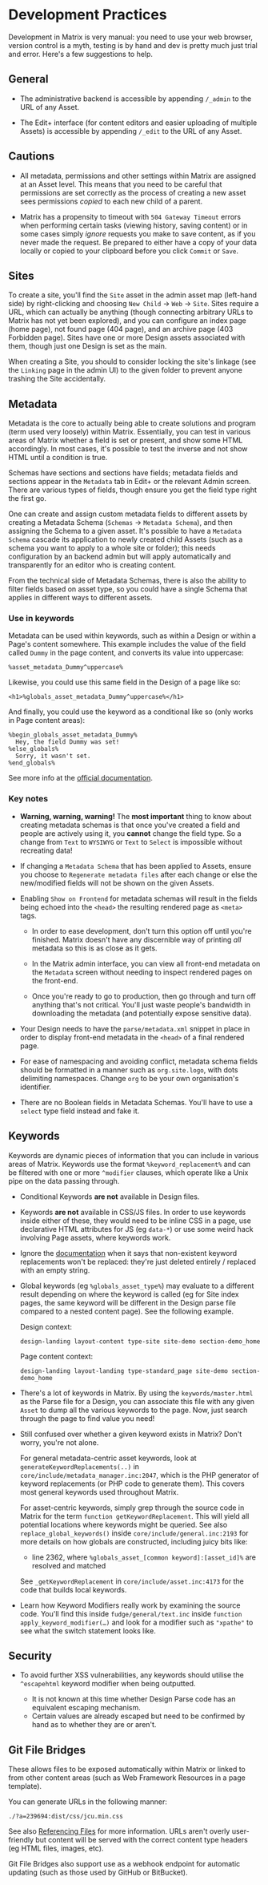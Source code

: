# Development Practices

Development in Matrix is very manual: you need to use your web browser,
version control is a myth, testing is by hand and dev is pretty much just
trial and error.  Here's a few suggestions to help.

## General

* The administrative backend is accessible by appending `/_admin` to the URL
  of any Asset.

* The Edit+ interface (for content editors and easier uploading of multiple
  Assets) is accessible by appending `/_edit` to the URL of any Asset.

## Cautions

* All metadata, permissions and other settings within Matrix are assigned at
  an Asset level.  This means that you need to be careful that permissions are
  set correctly as the process of creating a new asset sees permissions
  *copied* to each new child of a parent.

* Matrix has a propensity to timeout with `504 Gateway Timeout` errors when
  performing certain tasks (viewing history, saving content) or in some cases
  simply *ignore* requests you make to save content, as if you never made the
  request.  Be prepared to either have a copy of your data locally or copied
  to your clipboard before you click `Commit` or `Save`.

## Sites

To create a site, you'll find the `Site` asset in the admin asset map
(left-hand side) by right-clicking and choosing `New Child` →  `Web` →
`Site`.  Sites require a URL, which can actually be anything (though
connecting arbitrary URLs to Matrix has not yet been explored), and you can
configure an index page (home page), not found page (404 page), and an archive
page (403 Forbidden page).  Sites have one or more Design assets associated
with them, though just one Design is set as the main.

When creating a Site, you should to consider locking the site's linkage
(see the `Linking` page in the admin UI) to the given folder to prevent anyone
trashing the Site accidentally.

## Metadata

Metadata is the core to actually being able to create solutions and
program (term used very loosely) within Matrix.  Essentially, you can test in
various areas of Matrix whether a field is set or present, and show some HTML
accordingly.  In most cases, it's possible to test the inverse and not show
HTML until a condition is true.

Schemas have sections and sections have fields; metadata fields and sections
appear in the `Metadata` tab in Edit+ or the relevant Admin screen.  There are
various types of fields, though ensure you get the field type right the first
go.

One can create and assign custom metadata fields to different assets by
creating a Metadata Schema (`Schemas` →  `Metadata Schema`), and then
assigning the Schema to a given asset.  It's possible to have a `Metadata
Schema` cascade its application to newly created child Assets (such as a
schema you want to apply to a whole site or folder); this needs configuration
by an backend admin but will apply automatically and transparently for an
editor who is creating content.

From the technical side of Metadata Schemas, there is also the ability to filter
fields based on asset type, so you could have a single Schema that applies in
different ways to different assets.

### Use in keywords

Metadata can be used within keywords, such as within a Design or within a
Page's content somewhere.  This example includes the value of the field called
`Dummy` in the page content, and converts its value into uppercase:

    %asset_metadata_Dummy^uppercase%

Likewise, you could use this same field in the Design of a page like so:

    <h1>%globals_asset_metadata_Dummy^uppercase%</h1>

And finally, you could use the keyword as a conditional like so (only works in
Page content areas):

    %begin_globals_asset_metadata_Dummy%
      Hey, the field Dummy was set!
    %else_globals%
      Sorry, it wasn't set.
    %end_globals%

See more info at the [official
documentation](https://matrix-manuals.squiz.net/keyword-replacements/chapters/conditional-keywords).

### Key notes

* **Warning, warning, warning!** The **most important** thing to know about
  creating metadata schemas is that once you've created a field and people are
  actively using it, you **cannot** change the field type.  So a change from
  `Text` to `WYSIWYG` or `Text` to `Select` is impossible without recreating
  data!

* If changing a `Metadata Schema` that has been applied to Assets, ensure you
  choose to `Regenerate metadata files` after each change or else the
  new/modified fields will not be shown on the given Assets.

* Enabling `Show on Frontend` for metadata schemas will result in the fields
  being echoed into the `<head>` the resulting rendered page as `<meta>` tags.

  * In order to ease development, don't turn this option off until you're
    finished.  Matrix doesn't have any discernible way of printing *all*
    metadata so this is as close as it gets.

  * In the Matrix admin interface, you can view all front-end metadata on the
    `Metadata` screen without needing to inspect rendered pages on the
    front-end.

  * Once you're ready to go to production, then go through and turn off
    anything that's not critical.  You'll just waste people's bandwidth in
    downloading the metadata (and potentially expose sensitive data).

* Your Design needs to have the `parse/metadata.xml` snippet in place in order
  to display front-end metadata in the `<head>` of a final rendered page.

* For ease of namespacing and avoiding conflict, metadata schema fields should
  be formatted in a manner such as `org.site.logo`, with dots delimiting
  namespaces.  Change `org` to be your own organisation's identifier.

* There are no Boolean fields in Metadata Schemas. You'll have to use a
  `select` type field instead and fake it.

## Keywords

Keywords are dynamic pieces of information that you can include in various
areas of Matrix.  Keywords use the format `%keyword_replacement%` and can be
filtered with one or more `^modifier` clauses, which operate like a Unix pipe
on the data passing through.

* Conditional Keywords **are not** available in Design files.

* Keywords **are not** available in CSS/JS files.  In order to use keywords
  inside either of these, they would need to be inline CSS in a page, use
  declarative HTML attributes for JS (eg `data-*`) or use some weird hack
  involving Page assets, where keywords work.

* Ignore the
  [documentation](https://matrix-manuals.squiz.net/keyword-replacements) when
  it says that non-existent keyword replacements won't be replaced: they're
  just deleted entirely / replaced with an empty string.

* Global keywords (eg `%globals_asset_type%`) may evaluate to a different
  result depending on where the keyword is called (eg for Site index pages,
  the same keyword will be different in the Design parse file compared to a
  nested content page).  See the following example.

  Design context:

      design-landing layout-content type-site site-demo section-demo_home

  Page content context:

      design-landing layout-landing type-standard_page site-demo section-demo_home

* There's a lot of keywords in Matrix.  By using the `keywords/master.html` as
  the Parse file for a Design, you can associate this file with any given
  `Asset` to dump all the various keywords to the page.  Now, just search
  through the page to find value you need!

* Still confused over whether a given keyword exists in Matrix?  Don't worry,
  you're not alone.

  For general metadata-centric asset keywords, look at
  `generateKeywordReplacements(..)` in 
  `core/include/metadata_manager.inc:2047`, which is the PHP generator of
  keyword replacements (or PHP code to generate them).  This covers most
  general keywords used throughout Matrix.

  For asset-centric keywords, simply grep through the source code in Matrix
  for the term ``function getKeywordReplacement``.  This will yield all
  potential locations where keywords might be queried.  See also
  `replace_global_keywords()` inside `core/include/general.inc:2193` for more
  details on how globals are constructed, including juicy bits like:

  * line 2362, where `%globals_asset_[common keyword]:[asset_id]%` are
    resolved and matched

  See `_getKeywordReplacement` in
  `core/include/asset.inc:4173` for the code that builds local keywords.

* Learn how Keyword Modifiers really work by examining the source code.
  You'll find this inside `fudge/general/text.inc` inside `function
  apply_keyword_modifier(…)` and look for a modifier such as `"xpathe"` to see
  what the switch statement looks like.

## Security

* To avoid further XSS vulnerabilities, any keywords should utilise the
  `^escapehtml` keyword modifier when being outputted.

  * It is not known at this time whether Design Parse code has an equivalent
    escaping mechanism.
  * Certain values are already escaped but need to be confirmed by hand as to
    whether they are or aren't.

## Git File Bridges

These allows files to be exposed automatically within Matrix or linked to from
other content areas (such as Web Framework Resources in a page template).

You can generate URLs in the following manner:

    ./?a=239694:dist/css/jcu.min.css

See also [Referencing
Files](https://manuals.matrix.squizsuite.net/git/examples/setting-up-a-git-file-bridge#Referencing-Files)
for more information.  URLs aren't overly user-friendly but content will be
served with the correct content type headers (eg HTML files, images, etc).

Git File Bridges also support use as a webhook endpoint for automatic updating
(such as those used by GitHub or BitBucket).


